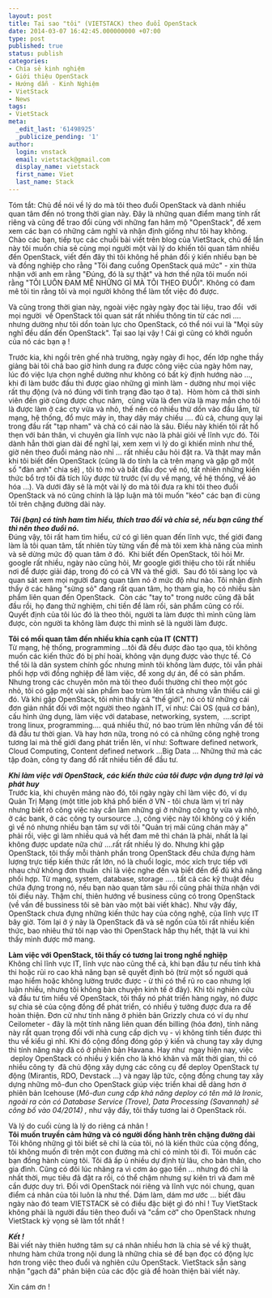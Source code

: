 ```yaml
---
layout: post
title: Tại sao "tôi" (VIETSTACK) theo đuổi OpenStack
date: 2014-03-07 16:42:45.000000000 +07:00
type: post
published: true
status: publish
categories:
- Chia sẻ kinh nghiệm
- Giới thiệu OpenStack
- Hướng dẫn - Kinh Nghiệm
- VietStack
- News
tags:
- VietStack
meta:
  _edit_last: '61498925'
  _publicize_pending: '1'
author:
  login: vnstack
  email: vietstack@gmail.com
  display_name: vietstack
  first_name: Viet
  last_name: Stack
---
```

<p>Tóm tắt: Chủ đề nói về lý do mà tôi theo đuổi OpenStack và dành nhiều quan tâm đến nó trong thời gian này. Đây là những quan điểm mang tính rất riêng và cũng để trao đổi cùng với những fan hâm mộ "OpenStack", để xem xem các bạn có những cảm nghĩ và nhận định giống như tôi hay không.<!--more--><br />
Chào các bạn, tiếp tục các chuỗi bài viết trên blog của VietStack, chủ đề lần này tôi muốn chia sẻ cùng mọi người một vài lý do khiến tôi quan tâm nhiều đến OpenStack, viết đến đây thì tôi không hề phản đối ý kiến nhiều bạn bè và đồng nghiệp cho rằng "Tôi đang cuồng OpenStack quá mức" - xin thừa nhận với anh em rằng "Đúng, đó là sự thật" và hơn thế nữa tôi muốn nói rằng "TÔI LUÔN ĐAM MÊ NHỮNG GÌ MÀ TÔI THEO ĐUỔI". Không có đam mê tôi tin rằng tôi và mọi người không thể làm tốt việc đó được.</p>
<p>Và cũng trong thời gian này, ngoài việc ngày ngày đọc tài liệu, trao đổi  với mọi người  về OpenStack tôi quan sát rất nhiều thông tin từ các nơi .... nhưng dường như tôi dồn toàn lực cho OpenStack, có thể nói vui là "Mọi sũy nghĩ đều dấn đến OpenStack". Tại sao lại vậy ! Cái gì cũng có khởi nguồn của nó các bạn ạ !</p>
<p>Trước kia, khi ngồi trên ghế nhà trường, ngày ngày đi học, đến lớp nghe thầy giảng bài tôi chả bao giờ hình dung ra được công việc của ngày hôm nay, lúc đó việc lựa chọn nghề dường như không có bất kỳ định hướng nào ..., khi đi làm bước đầu thì được giao những gì mình làm - dường như mọi việc rất thụ động (và nó đúng với tình trạng đào tạo ở ta).  Hòm hòm cả thời sinh viên đến giờ cũng được chục năm,  cũng vừa là đen vừa là may mắn cho tôi là được làm ở các cty vừa và nhỏ, thế nên có nhiều thứ dồn vào đầu lắm, từ mạng, hệ thống, đổ mực máy in, thay dây máy chiếu .... đủ cả, chung quy lại trong đầu rất "tạp nham" và chả có cái nào là sâu. Điều này khiến tôi rất hổ thẹn với bản thân, vì chuyên gia lĩnh vực nào là phải giỏi về lĩnh vực đó. Tôi dành hẳn thời gian dài để nghĩ lại, xem xem vì lý do gì khiến mình như thế, giờ nên theo đuổi mảng nào nhỉ ... rất nhiều câu hỏi đặt ra. Và thật may mắn khi tôi biết đến OpenStack (cũng là do tính la cà trên mạng và gặp gỡ một số "đàn anh" chia sẻ) , tôi tò mò và bắt đầu đọc về nó, tất nhiên những kiến thức bổ trợ tôi đã tích lũy được từ trước (ví dụ về mạng, về hệ thống, về ảo hóa ...). Và dưới đây sẽ là một vài lý do mà tôi đưa ra khi tôi theo đuổi OpenStack và nó cũng chính là lập luận mà tôi muốn "kéo" các bạn đi cùng tôi trên chặng đường dài này.</p>
<p><em><strong> Tôi (bạn) có tính ham tìm hiểu, thích trao đổi và chia sẻ, nếu bạn cũng thế thì nên theo đuổi nó.</strong></em><br />
Đúng vậy, tôi rất ham tìm hiểu, cứ có gì liên quan đến lĩnh vực, thế giới đang làm là tôi quan tâm, tất nhiên tùy từng vấn đề mà tôi xem khả năng của mình và sẽ dừng mức độ quan tâm ở đó.  Khi biết đến OpenStack, tôi hỏi Mr. google rất nhiều, ngày nào cũng hỏi, Mr google giới thiệu cho tôi rất nhiều nơi để được giải đáp, trong đó có cả VN và thế giới.  Sau đó tôi sàng lọc và quan sát xem mọi người đang quan tâm nó ở mức độ như nào. Tôi nhận định thấy ở các hãng "sừng sỏ" đang rất quan tâm, họ tham gia, họ có nhiều sản phẩm liên quan đến OpenStack.  Còn các "tay to" trong nước cũng đã bắt đầu rồi, họ đang thử nghiệm, chi tiền để làm rồi, sản phẩm cũng có rồi. Quyết định của tôi lúc đó là theo thôi, người ta làm được thì mình cũng làm được, còn người ta không làm được thì mình sẽ là người làm được.</p>
<p><strong>Tôi có mối quan tâm đến nhiều khía cạnh của IT (CNTT)</strong><br />
Từ mạng, hệ thống, programming ...tôi đã đều được đào tạo qua, tôi không muốn các kiến thức đó bị phí hoài, không vận dụng được vào thực tế. Có thể tôi là dân system chính gốc nhưng mình tôi không làm được, tôi vẫn phải phối hợp với đồng nghiệp để làm việc, để xong dự án, để có sản phẩm. Nhưng trong các chuyên môn mà tôi theo đuổi thường chỉ theo một góc nhỏ, tôi có gặp một vài sản phẩm bao trùm lên tất cả nhưng vẫn thiếu cái gì đó. Và khi gặp OpenStack, tôi nhìn thấy cả "thế giới", nó có từ những cái đơn giản nhất đối với một người theo ngành IT, ví như: Cài OS (quá cơ bản), cấu hình ứng dụng, làm việc với database, networking, system,  ....script trong linux, programming.... quá nhiều thứ, nó bao trùm lên những vấn đề tôi đã đầu tư thời gian. Và hay hơn nữa, trong nó có cả những công nghệ trong tương lai mà thế giới đang phát triển lên, ví như: Software defined network, Cloud Computing, Content defined network ...Big Data ... Những thứ mà các tập đoàn, công ty đang đổ rất nhiều tiền để đầu tư.</p>
<p><em><strong>Khi làm việc với OpenStack, các kiến thức của tôi được vận dụng trở lại và phát huy</strong></em><br />
Trước kia, khi chuyên mảng nào đó, tôi ngày ngày chỉ làm việc đó, ví dụ Quản Trị Mạng (một title job khá phổ biến ở VN - tôi chưa làm vị trí này nhưng biết rõ công việc này cần làm những gì ở những công ty vừa và nhỏ, ở các bank, ở các công ty oursource ..), công việc này tôi không có ý kiến gì về nó nhưng nhiều bạn tâm sự với tôi "Quản trị mãi cũng chán mày ạ" phải rồi, việc gì làm nhiều quá và hết đam mê thì chán là phải, nhất là lại không được update nữa chứ ....rất rất nhiều lý do. Nhưng khi gặp OpenStack, tôi thấy mỗi thành phần trong OpenStack đều chứa đựng hàm lượng trực tiếp kiến thức rất lớn, nó là chuổi logic, móc xích trực tiếp với nhau chứ không đơn thuần  chỉ là việc nghe đến và biết đến để đủ khả năng phối hợp. Từ mạng, system, database, storage ..... tất cả các kỹ thuật đều chứa đựng trong nó, nếu bạn nào quan tâm sâu rồi cũng phải thừa nhận với tôi điều này. Thậm chí, thiên hướng về business cũng có trong OpenStack (về vấn đề bussiness tôi sẽ bàn vào một bài viết khác). Như vậy đấy, OpenStack chưa đựng những kiến thức hay của công nghệ, của lĩnh vực IT bây giờ. Tóm lại ở ý này là OpenStack đã và sẽ ngốn của tôi rất nhiều kiến thức, bao nhiêu thứ tôi nạp vào thì OpenStack hấp thụ hết, thật là vui khi thấy mình được mở mang.</p>
<p><strong>Làm việc với OpenStack, tôi thấy có tương lai trong nghề nghiệp</strong><br />
Không chỉ lĩnh vực IT, lĩnh vực nào cũng thế cả, khi bạn đầu tư nếu tính khả thi hoặc rủi ro cao khả năng bạn sẽ quyết định bỏ (trừ một số người quá mạo hiểm hoặc không lường trước được - ừ thì có thể rủ ro cao nhưng lợi luận nhiều, nhưng tôi không bàn chuyện kinh tế ở đây). Khi tôi nghiên cứu và đầu tư tìm hiểu về OpenStack, tôi thấy nó phát triển hàng ngày, nó được sự chia sẻ của cộng đồng để phát triển, có nhiều ý tưởng được đưa ra để hoàn thiện. Đơn cử như tính năng ở phiên bản Grizzly chưa có ví dụ như Ceilometer - đây là một tính năng liên quan đến billing (hóa đơn), tính năng này rất quan trọng đối với nhà cung cấp dịch vụ - vì không tính tiền được thì thu về kiểu gì nhỉ. Khi đó cộng đồng đóng góp ý kiến và chung tay xây dựng thì tính năng này đã có ở phiên bản Havana. Hay như  ngay hiện nay, việc  deploy OpenStack có nhiều ý kiến cho là khó khăn và mất thời gian, thì có nhiều công ty  đã chủ động xây dựng các công cụ để deploy OpenStack tự động (Mirantis, RDO, Devstack ...) và ngay lập tức, cộng đồng chung tay xây dựng những mô-đun cho OpenStack giúp việc triển khai dễ dàng hơn ở phiên bản Icehouse (<em>Mô-đun cung cấp khả năng deploy có tên mã là Ironic, ngoài ra còn có Database Service (Trove), Data Processing (Savannah) sẽ công bố vào 04/2014) ,</em> như vậy đấy, tôi thấy tương lai ở OpenStack rồi.</p>
<p>Và lý do cuối cùng là lý do riêng cá nhân !<br />
<strong>Tôi muốn truyền cảm hứng và có người đồng hành trên chặng đường dài</strong><br />
Tôi không những gì tôi biết sẽ chỉ là của tôi, nó là kiến thức của cộng đồng, tôi không muốn đi trên một con đường mà chỉ có mình tôi đi. Tôi muốn các bạn đồng hành cùng tôi. Tôi đã ấp ủ nhiều dự định từ lâu, cho bản thân, cho gia đình. Cũng có đôi lúc nhãng ra vì cơm áo gạo tiền ... nhưng đó chỉ là nhất thời, mục tiêu đã đặt ra rồi, có thể chậm nhưng sự kiên trì và đam mê cần được duy trì. Đối với OpenStack nói riêng và lĩnh vực nói chung, quan điểm cá nhân của tôi luôn là như thế. Dám làm, dám mơ ước ... biết đâu ngày nào đó team VIETSTACK sẽ có điều đặc biệt gì đó nhỉ ! Tuy VietStack không phải là người đầu tiên theo đuổi và "cầm cờ" cho OpenStack nhưng VietStack kỳ vọng sẽ làm tốt nhất !</p>
<p><em><strong>Kết !</strong></em><br />
Bài viết này thiên hướng tâm sự cá nhân nhiều hơn là chia sẻ về kỹ thuật, nhưng hàm chứa trong nội dung là những chia sẻ để bạn đọc có động lực hơn trong việc theo đuổi và nghiên cứu OpenStack. VietStack sẵn sàng nhận "gạch đá" phản biện của các độc giả để hoàn thiện bài viết này.</p>
<p>Xin cám ơn !</p>
